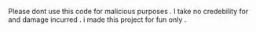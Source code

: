 Please dont use this code for malicious purposes . I take no credebility for and damage incurred . i made this project for fun only .
